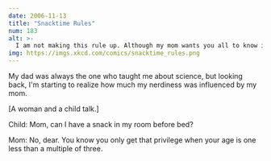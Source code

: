 ```yaml
---
date: 2006-11-13
title: "Snacktime Rules"
num: 183
alt: >-
  I am not making this rule up. Although my mom wants you all to know it made perfect sense at the time.
img: https://imgs.xkcd.com/comics/snacktime_rules.png
---
```

My dad was always the one who taught me about science, but looking back, I'm starting to realize how much my nerdiness was influenced by my mom.

[A woman and a child talk.]

Child: Mom, can I have a snack in my room before bed?

Mom: No, dear. You know you only get that privilege when your age is one less than a multiple of three.